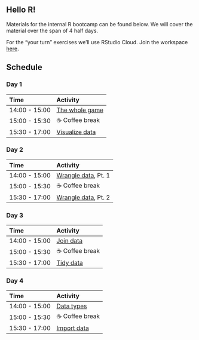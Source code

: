 
## Hello R\!

Materials for the internal R bootcamp can be found below. We will cover
the material over the span of 4 half days.

For the “your turn” exercises we’ll use RStudio Cloud. Join the
workspace [here](https://rstd.io/bootcamper-cloud).

## Schedule

### Day 1

| Time          | Activity                                                                                                         |
| :------------ | :--------------------------------------------------------------------------------------------------------------- |
| 14:00 - 15:00 | [The whole game](https://rstudio-education.github.io/bootcamper/slides/01-whole-game/01-whole-game.html)         |
| 15:00 - 15:30 | ☕ Coffee break                                                                                                   |
| 15:30 - 17:00 | [Visualize data](https://rstudio-education.github.io/bootcamper/slides/02-visualize-data/02-visualize-data.html) |

### Day 2

| Time          | Activity                                                                                                          |
| :------------ | :---------------------------------------------------------------------------------------------------------------- |
| 14:00 - 15:00 | [Wrangle data](https://rstudio-education.github.io/bootcamper/slides/03-wrangle-data/03-wrangle-data.html), Pt. 1 |
| 15:00 - 15:30 | ☕ Coffee break                                                                                                    |
| 15:30 - 17:00 | [Wrangle data](https://rstudio-education.github.io/bootcamper/slides/03-wrangle-data/03-wrangle-data.html), Pt. 2 |

### Day 3

| Time          | Activity                                                                                          |
| :------------ | :------------------------------------------------------------------------------------------------ |
| 14:00 - 15:00 | [Join data](https://rstudio-education.github.io/bootcamper/slides/04-join-data/04-join-data.html) |
| 15:00 - 15:30 | ☕ Coffee break                                                                                    |
| 15:30 - 17:00 | [Tidy data](https://rstudio-education.github.io/bootcamper/slides/05-tidy-data/05-tidy-data.html) |

### Day 4

| Time          | Activity                                                                                                |
| :------------ | :------------------------------------------------------------------------------------------------------ |
| 14:00 - 15:00 | [Data types](https://rstudio-education.github.io/bootcamper/slides/06-data-types/06-data-types.html)    |
| 15:00 - 15:30 | ☕ Coffee break                                                                                          |
| 15:30 - 17:00 | [Import data](https://rstudio-education.github.io/bootcamper/slides/07-import-data/07-import-data.html) |
